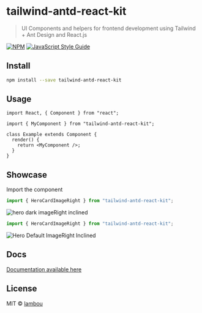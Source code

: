 # tailwind-antd-react-kit

> UI Components and helpers for frontend development using Tailwind + Ant Design and React.js

[![NPM](https://img.shields.io/npm/v/tailwind-antd-react-kit.svg)](https://www.npmjs.com/package/tailwind-antd-react-kit) [![JavaScript Style Guide](https://img.shields.io/badge/code_style-standard-brightgreen.svg)](https://standardjs.com)

## Install

```bash
npm install --save tailwind-antd-react-kit
```

## Usage

```tsx
import React, { Component } from "react";

import { MyComponent } from "tailwind-antd-react-kit";

class Example extends Component {
  render() {
    return <MyComponent />;
  }
}
```

## Showcase

Import the component

```typescript
import { HeroCardImageRight } from "tailwind-antd-react-kit";
```

![hero dark imageRight inclined](https://i.ibb.co/HKLYTqg/hero-dark-imageright-inclined.png)

```typescript
import { HeroCardImageRight } from "tailwind-antd-react-kit";
```

![Hero Default ImageRight Inclined](https://i.ibb.co/YZdYgRD/hero-default-imageright.png)

## Docs

[Documentation available here](https://lambou.github.io/tailwind-antd-react-kit)

## License

MIT © [lambou](https://github.com/lambou)
